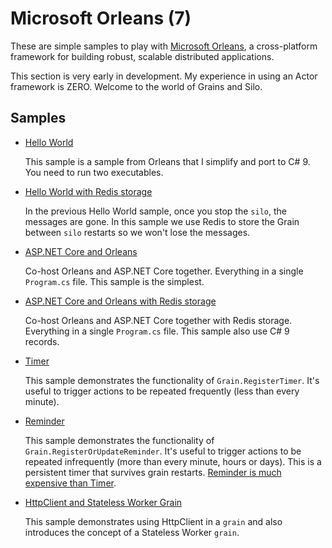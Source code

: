 # Microsoft Orleans (7)

These are simple samples to play with [Microsoft Orleans](https://github.com/dotnet/orleans), a cross-platform framework for building robust, scalable distributed applications.

This section is very early in development. My experience in using an Actor framework is ZERO. Welcome to the world of Grains and Silo.

## Samples

- [Hello World](hello-world)

  This sample is a sample from Orleans that I simplify and port to C# 9. You need to run two executables.

- [Hello World with Redis storage](hello-world-2)

  In the previous Hello World sample, once you stop the `silo`, the messages are gone. In this sample we use Redis to store the Grain between `silo` restarts so we won't lose the messages.

- [ASP.NET Core and Orleans](hello-world-3)

  Co-host Orleans and ASP.NET Core together. Everything in a single `Program.cs` file. This sample is the simplest.

- [ASP.NET Core and Orleans with Redis storage](hello-world-4)

  Co-host Orleans and ASP.NET Core together with Redis storage. Everything in a single `Program.cs` file. This sample also use C# 9 records.

- [Timer](timer)

  This sample demonstrates the functionality of `Grain.RegisterTimer`. It's useful to trigger actions to be repeated frequently (less than every minute). 

- [Reminder](reminder)

  This sample demonstrates the functionality of `Grain.RegisterOrUpdateReminder`. It's useful to trigger actions to be repeated infrequently (more than every minute, hours or days). This is a persistent timer that survives  grain  restarts. [Reminder is much expensive than Timer](https://github.com/dotnet/orleans/issues/4218#issuecomment-373162275).

- [HttpClient and Stateless Worker Grain](http-client)

  This sample demonstrates using HttpClient in a `grain` and also introduces the concept of a Stateless Worker `grain`. 